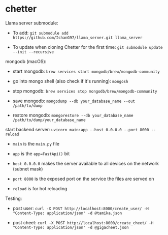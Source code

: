 # chetter

Llama server submodule:
    
- To add: `git submodule add https://github.com/IshanG97/llama_server.git llama_server`
    
- To update when cloning Chetter for the first time: `git submodule update --init --recursive`

mongodb (macOS):
    
- start mongodb: `brew services start mongodb/brew/mongodb-community`
    
- go into mongo shell (also check if it's running): `mongosh`
    
- stop mongodb: `brew services stop mongodb/brew/mongodb-community`
   
- save mongodb: `mongodump --db your_database_name --out /path/to/dump`
    
- restore mongodb: `mongorestore --db your_database_name /path/to/dump/your_database_name`

start backend server: `uvicorn main:app --host 0.0.0.0 --port 8000 --reload`
    
- `main` is the `main.py` file
    
- `app` is the `app=FastApi()` bit
    
- `host 0.0.0.0` makes the server available to all devices on the network (subnet mask)
    
- `port 8000` is the exposed port on the service the files are served on
    
- `reload` is for hot reloading

Testing:
    
- post user: `curl -X POST http://localhost:8000/create_user/ -H "Content-Type: application/json" -d @tamika.json`
    
- post cheet: `curl -X POST http://localhost:8000/create_cheet/ -H "Content-Type: application/json" -d @gigacheet.json`
